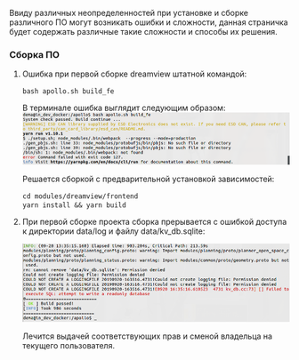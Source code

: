 Ввиду различных неопределенностей при установке и сборке различного ПО могут возникать ошибки и сложности, данная страничка будет содержать различные такие сложности и способы их решения.

### Сборка ПО

1. Ошибка при первой сборке dreamview штатной командой:

    ```
    bash apollo.sh build_fe
    ```

    В терминале ошибка выглядит следующим образом:
    ![](images/errors/dream_front_build_yarn.png)

    Решается сборкой с предварительной установкой зависимостей:

    ```
    cd modules/dreamview/frontend
    yarn install && yarn build
    ```


2. При первой сборке проекта сборка прерывается с ошибкой доступа к директории data/log и файлу data/kv_db.sqlite:

    ![](images/errors/kv_db_perm.png)

    Лечится выдачей соответствующих прав и сменой владельца на текущего пользователя.
